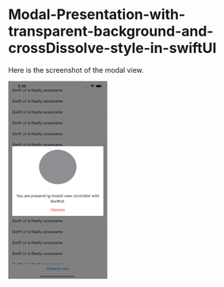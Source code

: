 # Modal-Presentation-with-transparent-background-and-crossDissolve-style-in-swiftUI
Here is the screenshot of the modal view.

<img src = "images/image1.png" height = "400" width = "200">
